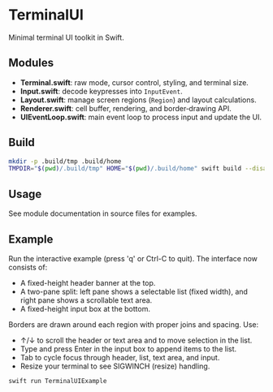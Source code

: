 # TerminalUI

Minimal terminal UI toolkit in Swift.

## Modules

- **Terminal.swift**: raw mode, cursor control, styling, and terminal size.
- **Input.swift**: decode keypresses into `InputEvent`.
- **Layout.swift**: manage screen regions (`Region`) and layout calculations.
- **Renderer.swift**: cell buffer, rendering, and border‑drawing API.
- **UIEventLoop.swift**: main event loop to process input and update the UI.

## Build

```sh
mkdir -p .build/tmp .build/home
TMPDIR="$(pwd)/.build/tmp" HOME="$(pwd)/.build/home" swift build --disable-sandbox
```

## Usage

See module documentation in source files for examples.

## Example

Run the interactive example (press 'q' or Ctrl-C to quit). The interface now consists of:

- A fixed-height header banner at the top.
- A two-pane split: left pane shows a selectable list (fixed width), and right pane shows a scrollable text area.
- A fixed-height input box at the bottom.

Borders are drawn around each region with proper joins and spacing. Use:

- ↑/↓ to scroll the header or text area and to move selection in the list.
- Type and press Enter in the input box to append items to the list.
- Tab to cycle focus through header, list, text area, and input.
- Resize your terminal to see SIGWINCH (resize) handling.

```sh
swift run TerminalUIExample
```
